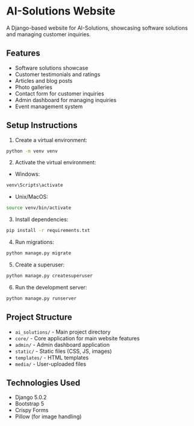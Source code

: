 # AI-Solutions Website

A Django-based website for AI-Solutions, showcasing software solutions and managing customer inquiries.

## Features
- Software solutions showcase
- Customer testimonials and ratings
- Articles and blog posts
- Photo galleries
- Contact form for customer inquiries
- Admin dashboard for managing inquiries
- Event management system

## Setup Instructions

1. Create a virtual environment:
```bash
python -m venv venv
```

2. Activate the virtual environment:
- Windows:
```bash
venv\Scripts\activate
```
- Unix/MacOS:
```bash
source venv/bin/activate
```

3. Install dependencies:
```bash
pip install -r requirements.txt
```

4. Run migrations:
```bash
python manage.py migrate
```

5. Create a superuser:
```bash
python manage.py createsuperuser
```

6. Run the development server:
```bash
python manage.py runserver
```

## Project Structure
- `ai_solutions/` - Main project directory
- `core/` - Core application for main website features
- `admin/` - Admin dashboard application
- `static/` - Static files (CSS, JS, images)
- `templates/` - HTML templates
- `media/` - User-uploaded files

## Technologies Used
- Django 5.0.2
- Bootstrap 5
- Crispy Forms
- Pillow (for image handling) 